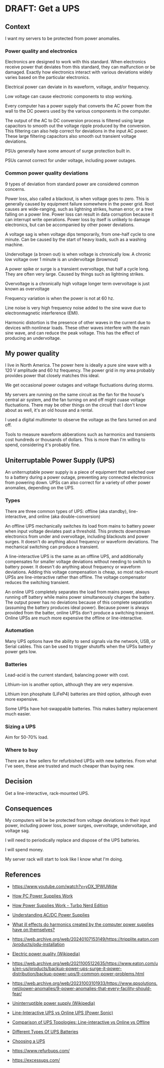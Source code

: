 # DRAFT: Get a UPS

## Context

I want my servers to be protected from power anomalies.

### Power quality and electronics

Electronics are designed to work with this standard.
When electronics receive power that deviates from this standard, they can malfunction or be damaged.
Exactly how electronics interact with various deviations widely varies based on the particular electronics.

Electrical power can deviate in its waveform, voltage, and/or frequency.

Low voltage can cause electronic components to stop working.

Every computer has a power supply that converts the AC power from the wall to the DC powers used by the various components in the computer.

The output of the AC to DC conversion process is filtered using large capacitors to smooth out the voltage ripple produced by the conversion.
This filtering can also help correct for deviations in the input AC power.
These large filtering capacitors also smooth out transient voltage deviations.

PSUs generally have some amount of surge protection built in.

PSUs cannot correct for under voltage, including power outages.

### Common power quality deviations

9 types of deviation from standard power are considered common concerns.

Power loss, also called a blackout, is when voltage goes to zero.
This is generally caused by equipment failure somewhere in the power grid.
Root causes are wide-ranging, such as lightning strikes, human error, or a tree falling on a power line.
Power loss can result in data corruption because it can interrupt write operations.
Power loss by itself is unlikely to damage electronics, but can be accompanied by other power deviations.

A voltage sag is when voltage dips temporarily, from one-half cycle to one minute.
Can be caused by the start of heavy loads, such as a washing machine.

Undervoltage (a brown out) is when voltage is chronically low.
A chronic low voltage over 1 minute is an undervoltage (brownout)

A power spike or surge is a transient overvoltage, that half a cycle long.
They are often very large.
Caused by things such as lightning strikes.

Overvoltage is a chronically high voltage
longer term overvoltage is just known as overvoltage

Frequency variation is when the power is not at 60 hz.

Line noise is very high frequency noise added to the sine wave due to electronmagnetic interference (EMI).

Harmonic distortion is the presence of other waves in the current due to devices with nonlinear loads.
These other waves interfere with the main sine wave, and can reduce the peak voltage.
This has the effect of producing an undervoltage.

## My power quality

I live in North America.
The power here is ideally a pure sine wave with a 120 V amplitude and 60 hz frequency.
The power grid in my area probably provides power that closely matches this ideal.

We get occasional power outages and voltage fluctuations during storms.

My servers are running on the same circuit as the fan for the house's central air system,
and the fan turning on and off might cuase voltage fluctuations.
There may be other things on the circuit that I don't know about as well, it's an old house and a rental.

I used a digital multimeter to observe the voltage as the fans turned on and off.

Tools to measure waveform abberations such as harmonics and transients cost hundreds or thousands of dollars.
This is more than I'm willing to spend, considering it's probably fine.

## Uniterruptable Power Supply (UPS)

An uniterruptable power supply is a piece of equipment that switched over to a battery during a power outage,
preventing any connected electronics from powering down.
UPSs can also correct for a variety of other power anomalies, depending on the UPS.

### Types

There are three common types of UPS: offline (aka standby), line-interactive, and online (aka double-conversion)

An offline UPS mechanically switches its load from mains to battery power when input voltage deviates past a threshold.
This protects downstream electronics from under and overvoltage, including blackouts and power surges.
It doesn't do anything about frequency or waveform deviations.
The mechanical switching can produce a transient.

A line-interactive UPS is the same as an offline UPS,
and additionally compensates for smaller voltage deviations without needing to switch to battery power.
It doesn't do anything about frequency or waveform deviations.
Adding this voltage compensation is cheap, so most rack-mount UPSs are line-interactive rather than offline.
The voltage compensator reduces the switching transient.

An online UPS completely separates the load from mains power,
always running off battery while mains power simultaneously charges the battery.
The output power has no deviations because of this complete separation (assuming the battery produces ideal power).
Because power is always provided from the batter, online UPSs don't produce a switching transient.
Online UPSs are much more expensive the offline or line-interactive.

### Automation

Many UPS options have the ability to send signals via the network, USB, or Serial cables.
This can be used to trigger shutoffs when the UPSs battery power gets low.

### Batteries

Lead-acid is the current standard,
balancing power with cost.

Lithium-ion is another option,
although they are very expensive.

Lithium iron phosphate (LiFeP4) batteries are third option,
although even more expensive.

Some UPSs have hot-swappable batteries.
This makes battery replacement much easier.

### Sizing a UPS

Aim for 50-70% load.

### Where to buy

There are a few sellers for refurbished UPSs with new batteries.
From what I've seen, these are trusted and much cheaper than buying new.

## Decision

Get a line-interactive, rack-mounted UPS.

## Consequences

My computers will be be protected from voltage deviations in their input power,
including power loss, power surges, overvoltage, undervoltage, and voltage sag.

I will need to periodically replace and dispose of the UPS batteries.

I will spend money.

My server rack will start to look like I know what I'm doing.

## References

- https://www.youtube.com/watch?v=yDX_1PWUWdw

- [How PC Power Supplies Work](https://web.archive.org/web/20230926081417/https://computer.howstuffworks.com/power-supply.htm)
- [How Power Supplies Work - Turbo Nerd Edition](https://www.youtube.com/watch?v=i9ZnaA8DZDs)
- [Understanding AC/DC Power Supplies](https://web.archive.org/web/20230524071639/https://www.monolithicpower.com/en/ac-dc-power-supply-basics)
- [What ill effects do harmonics created by the computer power supplies have on themselves?](https://web.archive.org/web/20230131204129/https://powerquality.blog/2021/11/22/what-ill-effects-do-harmonics-created-by-the-computer-power-supplies-have-on-themselves/)

- https://web.archive.org/web/20240107153149/https://tripplite.eaton.com/products/pdu-installation

- [Electric power quality (Wikipedia)](https://web.archive.org/web/20231128124149/https://en.wikipedia.org/wiki/Electric_power_quality)
- https://web.archive.org/web/20211005122635/https://www.eaton.com/us/en-us/products/backup-power-ups-surge-it-power-distribution/backup-power-ups/9-common-power-problems.html
- https://web.archive.org/web/20231003101933/https://www.qpsolutions.net/power-anomalies/9-power-anomalies-that-every-facility-should-fear/

- [Uninterruptible power supply (Wikipedia)](https://web.archive.org/web/20231210194131/https://en.wikipedia.org/wiki/Uninterruptible_power_supply)
- [Line-Interactive UPS vs Online UPS (Power Sonic)](https://web.archive.org/web/20240116134652/https://www.power-sonic.com/wp-content/uploads/2021/02/Line-Interactive-Vs-Online-UPS.pdf)
- [Comparison of UPS Topologies: Line-interactive vs Online vs Offline](https://web.archive.org/web/20231204144929/https://community.fs.com/article/line-interactive-vs-online-vs-offline-ups.html)

- [Different Types Of UPS Batteries](https://web.archive.org/web/20230310044001/https://www.riello-ups.com/questions/60-different-types-of-ups-batteries)

- [Choosing a UPS](https://www.youtube.com/watch?v=ovZAbCqh_A0)

- https://www.refurbups.com/
- https://excessups.com/
